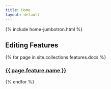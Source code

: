 ```yaml
---
title: Home
layout: default
---
```


{% include home-jumbotron.html %}

## Editing Features

{% for page in site.collections.features.docs %}
  <h3><a href="{{ site.baseurl }}{{ page.url }}">{{ page.feature.name }}</a></h3>
{% endfor %}


